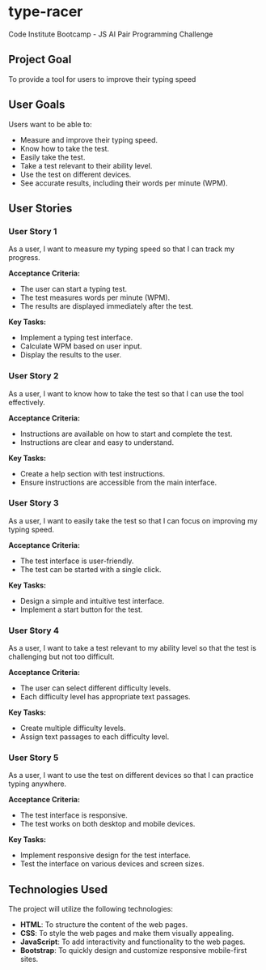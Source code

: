# type-racer
Code Institute Bootcamp - JS AI Pair Programming Challenge

## Project Goal

To provide a tool for users to improve their typing speed

## User Goals

Users want to be able to:
- Measure and improve their typing speed.
- Know how to take the test.
- Easily take the test.
- Take a test relevant to their ability level.
- Use the test on different devices.
- See accurate results, including their words per minute (WPM).

## User Stories

### User Story 1
As a user, I want to measure my typing speed so that I can track my progress.

**Acceptance Criteria:**
- The user can start a typing test.
- The test measures words per minute (WPM).
- The results are displayed immediately after the test.

**Key Tasks:**
- Implement a typing test interface.
- Calculate WPM based on user input.
- Display the results to the user.

### User Story 2
As a user, I want to know how to take the test so that I can use the tool effectively.

**Acceptance Criteria:**
- Instructions are available on how to start and complete the test.
- Instructions are clear and easy to understand.

**Key Tasks:**
- Create a help section with test instructions.
- Ensure instructions are accessible from the main interface.

### User Story 3
As a user, I want to easily take the test so that I can focus on improving my typing speed.

**Acceptance Criteria:**
- The test interface is user-friendly.
- The test can be started with a single click.

**Key Tasks:**
- Design a simple and intuitive test interface.
- Implement a start button for the test.

### User Story 4
As a user, I want to take a test relevant to my ability level so that the test is challenging but not too difficult.

**Acceptance Criteria:**
- The user can select different difficulty levels.
- Each difficulty level has appropriate text passages.

**Key Tasks:**
- Create multiple difficulty levels.
- Assign text passages to each difficulty level.

### User Story 5
As a user, I want to use the test on different devices so that I can practice typing anywhere.

**Acceptance Criteria:**
- The test interface is responsive.
- The test works on both desktop and mobile devices.

**Key Tasks:**
- Implement responsive design for the test interface.
- Test the interface on various devices and screen sizes.

## Technologies Used

The project will utilize the following technologies:

- **HTML**: To structure the content of the web pages.
- **CSS**: To style the web pages and make them visually appealing.
- **JavaScript**: To add interactivity and functionality to the web pages.
- **Bootstrap**: To quickly design and customize responsive mobile-first sites.
